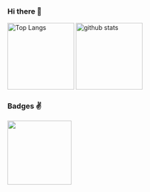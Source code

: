 ### Hi there 👋

<p align="left"> 
  <img alt="Top Langs" height="150px" src="https://github-readme-stats.vercel.app/api/top-langs/?username=tatsurou9003&layout=compact&count_private=true&show_icons=true&theme=vue" />
  <img alt="github stats" height="150px" src="https://github-readme-stats.vercel.app/api?username=tatsurou9003&count_private=true&show_icons=true&show_icons=true&theme=vue" />
</p>

### Badges ✌️

<a href="https://www.credly.com/badges/09a851da-fdd2-4f78-a3ce-93d02985dce4/public_url">
  <img src="https://github.com/tatsurou9003/tatsurou9003/assets/99654281/c2c03988-84a0-43fb-b9b1-519377db98b1" width="144" height="144">
</a>
